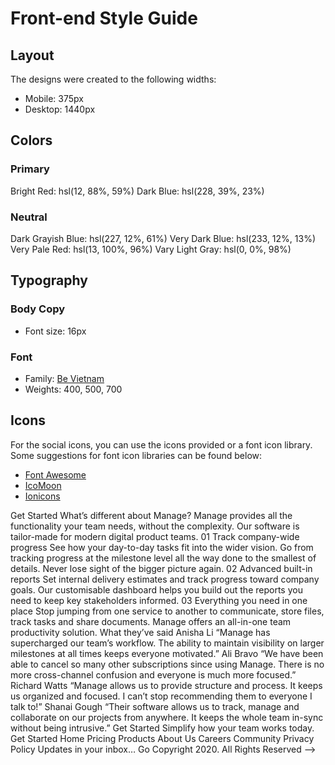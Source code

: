 # Front-end Style Guide

## Layout

The designs were created to the following widths:

- Mobile: 375px
- Desktop: 1440px

## Colors

### Primary

Bright Red: hsl(12, 88%, 59%)
Dark Blue: hsl(228, 39%, 23%)

### Neutral

Dark Grayish Blue: hsl(227, 12%, 61%)
Very Dark Blue: hsl(233, 12%, 13%)
Very Pale Red: hsl(13, 100%, 96%)
Vary Light Gray: hsl(0, 0%, 98%)

## Typography

### Body Copy

- Font size: 16px

### Font

- Family: [Be Vietnam](https://fonts.google.com/specimen/Be+Vietnam)
- Weights: 400, 500, 700

## Icons

For the social icons, you can use the icons provided or a font icon library. Some suggestions for font icon libraries can be found below:

- [Font Awesome](https://fontawesome.com)
- [IcoMoon](https://icomoon.io)
- [Ionicons](https://ionicons.com)

<!-- <nav>
          <ul>
            <li>
              <a href="#">Pricing</a>
            </li>
            <li>
              <a href="#">Product</a>
            </li>
            <li>
              <a href="#">About Us</a>
            </li>
            <li>
              <a href="#">Careers</a>
            </li>
            <li>
              <a href="#">Community</a>
            </li>
          </ul>
          <button>Get Started</button>
        </nav> -->

Get
Started What’s different about Manage? Manage provides all the functionality
your team needs, without the complexity. Our software is tailor-made for
modern digital product teams. 01 Track company-wide progress See how your
day-to-day tasks fit into the wider vision. Go from tracking progress at the
milestone level all the way done to the smallest of details. Never lose
sight of the bigger picture again. 02 Advanced built-in reports Set internal
delivery estimates and track progress toward company goals. Our customisable
dashboard helps you build out the reports you need to keep key stakeholders
informed. 03 Everything you need in one place Stop jumping from one service
to another to communicate, store files, track tasks and share documents.
Manage offers an all-in-one team productivity solution. What they’ve said
Anisha Li “Manage has supercharged our team’s workflow. The ability to
maintain visibility on larger milestones at all times keeps everyone
motivated.” Ali Bravo “We have been able to cancel so many other
subscriptions since using Manage. There is no more cross-channel confusion
and everyone is much more focused.” Richard Watts “Manage allows us to
provide structure and process. It keeps us organized and focused. I can’t
stop recommending them to everyone I talk to!” Shanai Gough “Their software
allows us to track, manage and collaborate on our projects from anywhere. It
keeps the whole team in-sync without being intrusive.” Get Started Simplify
how your team works today. Get Started Home Pricing Products About Us
Careers Community Privacy Policy Updates in your inbox… Go Copyright 2020.
All Rights Reserved -->
